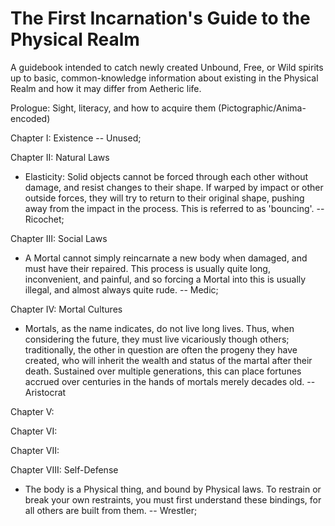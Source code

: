 # The First Incarnation's Guide to the Physical Realm 

A guidebook intended to catch newly created Unbound, Free, or Wild spirits up to basic, common-knowledge information about existing in the Physical Realm and how it may differ from Aetheric life. 

Prologue: Sight, literacy, and how to acquire them (Pictographic/Anima-encoded)

Chapter I: Existence -- Unused;

Chapter II: Natural Laws  
* Elasticity: Solid objects cannot be forced through each other without damage, and resist changes to their shape. If warped by impact or other outside forces, they will try to return to their original shape, pushing away from the impact in the process. This is referred to as 'bouncing'. -- Ricochet; 

Chapter III: Social Laws 
* A Mortal cannot simply reincarnate a new body when damaged, and must have their repaired. This process is usually quite long, inconvenient, and painful, and so forcing a Mortal into this is usually illegal, and almost always quite rude. -- Medic; 

Chapter IV: Mortal Cultures
* Mortals, as the name indicates, do not live long lives. Thus, when considering the future, they must live vicariously though others; traditionally, the other in question are often the progeny they have created, who will inherit the wealth and status of the martal after their death. Sustained over multiple generations, this can place fortunes accrued over centuries in the hands of mortals merely decades old. -- Aristocrat

Chapter V:

Chapter VI:

Chapter VII:

Chapter VIII: Self-Defense 
* The body is a Physical thing, and bound by Physical laws. To restrain or break your own restraints, you must first understand these bindings, for all others are built from them. -- Wrestler;